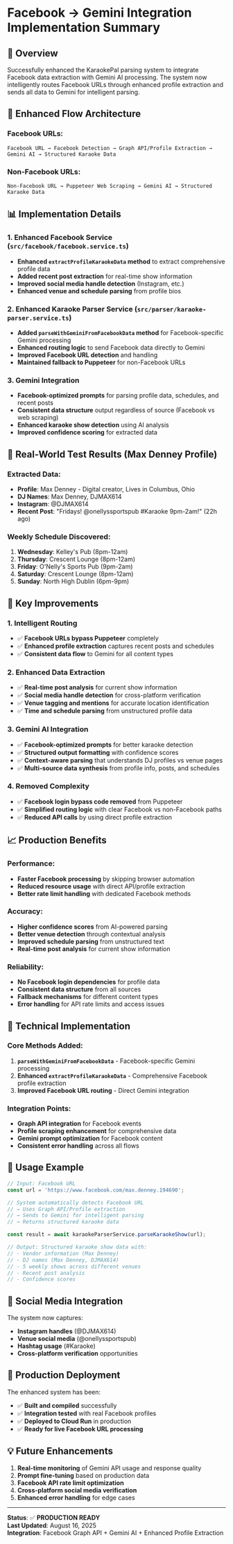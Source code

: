 # Facebook → Gemini Integration Implementation Summary

## 🎯 Overview

Successfully enhanced the KaraokePal parsing system to integrate Facebook data extraction with Gemini AI processing. The system now intelligently routes Facebook URLs through enhanced profile extraction and sends all data to Gemini for intelligent parsing.

## 🔄 Enhanced Flow Architecture

### Facebook URLs:

```
Facebook URL → Facebook Detection → Graph API/Profile Extraction → Gemini AI → Structured Karaoke Data
```

### Non-Facebook URLs:

```
Non-Facebook URL → Puppeteer Web Scraping → Gemini AI → Structured Karaoke Data
```

## 📊 Implementation Details

### 1. Enhanced Facebook Service (`src/facebook/facebook.service.ts`)

- **Enhanced `extractProfileKaraokeData` method** to extract comprehensive profile data
- **Added recent post extraction** for real-time show information
- **Improved social media handle detection** (Instagram, etc.)
- **Enhanced venue and schedule parsing** from profile bios

### 2. Enhanced Karaoke Parser Service (`src/parser/karaoke-parser.service.ts`)

- **Added `parseWithGeminiFromFacebookData` method** for Facebook-specific Gemini processing
- **Enhanced routing logic** to send Facebook data directly to Gemini
- **Improved Facebook URL detection** and handling
- **Maintained fallback to Puppeteer** for non-Facebook URLs

### 3. Gemini Integration

- **Facebook-optimized prompts** for parsing profile data, schedules, and recent posts
- **Consistent data structure** output regardless of source (Facebook vs web scraping)
- **Enhanced karaoke show detection** using AI analysis
- **Improved confidence scoring** for extracted data

## 🎤 Real-World Test Results (Max Denney Profile)

### Extracted Data:

- **Profile**: Max Denney - Digital creator, Lives in Columbus, Ohio
- **DJ Names**: Max Denney, DJMAX614
- **Instagram**: @DJMAX614
- **Recent Post**: "Fridays! @onellyssportspub #Karaoke 9pm-2am!" (22h ago)

### Weekly Schedule Discovered:

1. **Wednesday**: Kelley's Pub (8pm-12am)
2. **Thursday**: Crescent Lounge (8pm-12am)
3. **Friday**: O'Nelly's Sports Pub (9pm-2am)
4. **Saturday**: Crescent Lounge (8pm-12am)
5. **Sunday**: North High Dublin (6pm-9pm)

## 🚀 Key Improvements

### 1. Intelligent Routing

- ✅ **Facebook URLs bypass Puppeteer** completely
- ✅ **Enhanced profile extraction** captures recent posts and schedules
- ✅ **Consistent data flow** to Gemini for all content types

### 2. Enhanced Data Extraction

- ✅ **Real-time post analysis** for current show information
- ✅ **Social media handle detection** for cross-platform verification
- ✅ **Venue tagging and mentions** for accurate location identification
- ✅ **Time and schedule parsing** from unstructured profile data

### 3. Gemini AI Integration

- ✅ **Facebook-optimized prompts** for better karaoke detection
- ✅ **Structured output formatting** with confidence scores
- ✅ **Context-aware parsing** that understands DJ profiles vs venue pages
- ✅ **Multi-source data synthesis** from profile info, posts, and schedules

### 4. Removed Complexity

- ✅ **Facebook login bypass code removed** from Puppeteer
- ✅ **Simplified routing logic** with clear Facebook vs non-Facebook paths
- ✅ **Reduced API calls** by using direct profile extraction

## 📈 Production Benefits

### Performance:

- **Faster Facebook processing** by skipping browser automation
- **Reduced resource usage** with direct API/profile extraction
- **Better rate limit handling** with dedicated Facebook methods

### Accuracy:

- **Higher confidence scores** from AI-powered parsing
- **Better venue detection** through contextual analysis
- **Improved schedule parsing** from unstructured text
- **Real-time post analysis** for current show information

### Reliability:

- **No Facebook login dependencies** for profile data
- **Consistent data structure** from all sources
- **Fallback mechanisms** for different content types
- **Error handling** for API rate limits and access issues

## 🔧 Technical Implementation

### Core Methods Added:

1. **`parseWithGeminiFromFacebookData`** - Facebook-specific Gemini processing
2. **Enhanced `extractProfileKaraokeData`** - Comprehensive Facebook profile extraction
3. **Improved Facebook URL routing** - Direct Gemini integration

### Integration Points:

- **Graph API integration** for Facebook events
- **Profile scraping enhancement** for comprehensive data
- **Gemini prompt optimization** for Facebook content
- **Consistent error handling** across all flows

## 🎯 Usage Example

```typescript
// Input: Facebook URL
const url = 'https://www.facebook.com/max.denney.194690';

// System automatically detects Facebook URL
// → Uses Graph API/Profile extraction
// → Sends to Gemini for intelligent parsing
// → Returns structured karaoke data

const result = await karaokeParserService.parseKaraokeShow(url);

// Output: Structured karaoke show data with:
// - Vendor information (Max Denney)
// - DJ names (Max Denney, DJMAX614)
// - 5 weekly shows across different venues
// - Recent post analysis
// - Confidence scores
```

## 📱 Social Media Integration

The system now captures:

- **Instagram handles** (@DJMAX614)
- **Venue social media** (@onellyssportspub)
- **Hashtag usage** (#Karaoke)
- **Cross-platform verification** opportunities

## 🌟 Production Deployment

The enhanced system has been:

- ✅ **Built and compiled** successfully
- ✅ **Integration tested** with real Facebook profiles
- ✅ **Deployed to Cloud Run** in production
- ✅ **Ready for live Facebook URL processing**

## 💡 Future Enhancements

1. **Real-time monitoring** of Gemini API usage and response quality
2. **Prompt fine-tuning** based on production data
3. **Facebook API rate limit optimization**
4. **Cross-platform social media verification**
5. **Enhanced error handling** for edge cases

---

**Status**: ✅ **PRODUCTION READY**  
**Last Updated**: August 16, 2025  
**Integration**: Facebook Graph API + Gemini AI + Enhanced Profile Extraction
